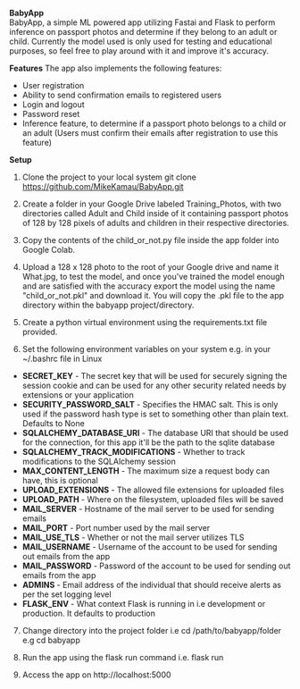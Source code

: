 **BabyApp**\
BabyApp, a simple ML powered app utilizing Fastai and Flask to perform inference on passport photos and determine if they belong to an adult or child.
Currently the model used is only used for testing and educational purposes, so feel free to play around with it and improve it's accuracy.

**Features**
The app also implements the following features:

* User registration
* Ability to send confirmation emails to registered users
* Login and logout
* Password reset
* Inference feature, to determine if a passport photo belongs to a child or an adult (Users must confirm their emails after registration to use this feature)

**Setup**
1. Clone the project to your local system git clone https://github.com/MikeKamau/BabyApp.git

2. Create a folder in your Google Drive labeled Training_Photos, with two directories called Adult and Child inside of it containing passport photos of 128 by 128 pixels of adults and children in their respective directories.

3. Copy the contents of the child_or_not.py file inside the app folder into Google Colab.

4. Upload a 128 x 128 photo to the root of your Google drive and name it What.jpg, to test the model, and once you've trained the model enough and are satisfied with the accuracy export the model using the name "child_or_not.pkl" and download it. You will copy the .pkl file to the app directory within the babyapp project/directory.

5. Create a python virtual environment using the requirements.txt file provided.

6. Set the following environment variables on your system e.g. in your ~/.bashrc file in Linux

  * **SECRET_KEY** - The secret key that will be used for securely signing the session cookie and can be used for any other security related needs by extensions or your application
  * **SECURITY_PASSWORD_SALT** - Specifies the HMAC salt. This is only used if the password hash type is set to something other than plain text. Defaults to None
  * **SQLALCHEMY_DATABASE_URI** - The database URI that should be used for the connection, for this app it'll be the path to the sqlite database
  * **SQLALCHEMY_TRACK_MODIFICATIONS** - Whether to track modifications to the SQLAlchemy session
  * **MAX_CONTENT_LENGTH** - The maximum size a request body can have, this is optional
  * **UPLOAD_EXTENSIONS** - The allowed file extensions for uploaded files
  * **UPLOAD_PATH** - Where on the filesystem, uploaded files will be saved
  * **MAIL_SERVER** - Hostname of the mail server to be used for sending emails
  * **MAIL_PORT** - Port number used by the mail server
  * **MAIL_USE_TLS** - Whether or not the mail server utilizes TLS
  * **MAIL_USERNAME** - Username of the account to be used for sending out emails from the app
  * **MAIL_PASSWORD** - Password of the account to be used for sending out emails from the app
  * **ADMINS** - Email address of the individual that should receive alerts as per the set logging level
  * **FLASK_ENV** - What context Flask is running in i.e development or production. It defaults to production

7. Change directory into the project folder i.e cd /path/to/babyapp/folder e.g cd babyapp  

8. Run the app using the flask run command i.e. flask run  

9. Access the app on http://localhost:5000
